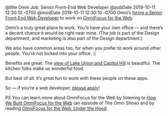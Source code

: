@title Omni Job: Senior Front-End Web Developer
@pubDate 2019-10-11 12:30:10 -0700
@modDate 2019-10-11 12:30:10 -0700
Omni’s [hiring a Senior Front-End Web Developer](https://www.omnigroup.com/jobs/) to work on [OmniFocus for the Web](https://www.omnigroup.com/omnifocus/web/).

Omni’s a truly great place to work. You’d have your own office — and there’s a decent chance it would be right near mine. (The job is part of the Design department, and marketing is also part of the Design department.)

We also have common areas too, for when you prefer to work around other people. You’re not locked into your office. :)

Benefits are great. The [view of Lake Union and Capitol Hill](https://microblog.omnigroup.com/2019/10/11/we-dont-have.html) is beautiful. The kitchen folks make us wonderful food.

But best of all: it’s great fun to work with these people on these apps.

So — if you’re a web developer, [please apply](https://www.omnigroup.com/jobs/)!

PS You can learn more about OmniFocus for the Web by listening to [How We Built OmniFocus for the Web](https://theomnishow.omnigroup.com/episode/how-we-built-omnifocus-for-the-web) (an episode of The Omni Show) and by reading [OmniFocus for the Web: Under the Hood](https://inside.omnifocus.com/blog/omnifocus-for-the-web-under-the-hood).
